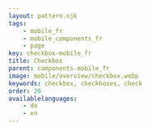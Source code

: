 ```yaml
---
layout: pattern.njk
tags: 
    - mobile_fr
    - mobile_components_fr
    - page
key: checkbox-mobile_fr
title: Checkbox
parent: components-mobile_fr
image: mobile/overview/checkbox.webp
keywords: checkbox, checkboxes, check
order: 20
availablelanguages: 
    - de
    - en
---
```

